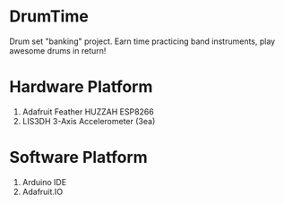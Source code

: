 # DrumTime
Drum set "banking" project. Earn time practicing band instruments, play awesome drums in return!

# Hardware Platform
1. Adafruit Feather HUZZAH ESP8266
2. LIS3DH 3-Axis Accelerometer (3ea)

# Software Platform
1. Arduino IDE
2. Adafruit.IO
